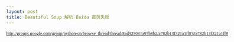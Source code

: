 ```yaml
---
layout: post
title: Beautiful Soup 解析 Baidu 首页失败
---
```

<span style="font-family: 微软雅黑; font-size: 12px; line-height: normal; white-space: pre;">http://groups.google.com/group/python-cn/browse_thread/thread/8ad925031a97b8b2/a782b13f321a1ff8?#a782b13f321a1ff8</span>
<div>
<div><span style="font-family: 微软雅黑, 'courier new'; font-size: small;" size="3" face="微软雅黑, 'courier new'"><span style="font-size: 12px; line-height: normal; white-space: pre;">
<div class="cnblogs_code"><!--

Code highlighting produced by Actipro CodeHighlighter (freeware)

http://www.CodeHighlighter.com/

--><span style="color: #000000;">Traceback&nbsp;(most&nbsp;recent&nbsp;call&nbsp;last):

&nbsp;&nbsp;File&nbsp;</span><span style="color: #800000;">"</span><span style="color: #800000;">E:\e.py</span><span style="color: #800000;">"</span><span style="color: #000000;">,&nbsp;line&nbsp;</span><span style="color: #000000;">8</span><span style="color: #000000;">,&nbsp;</span><span style="color: #0000ff;">in</span><span style="color: #000000;">&nbsp;&lt;module</span><span style="color: #000000;">&gt;</span><span style="color: #000000;">

&nbsp;&nbsp;&nbsp;&nbsp;soup&nbsp;</span><span style="color: #000000;">=</span><span style="color: #000000;">&nbsp;BeautifulSoup(page.read())

&nbsp;&nbsp;File&nbsp;</span><span style="color: #800000;">"</span><span style="color: #800000;">D:\Python25\lib\site-packages\BeautifulSoup.py</span><span style="color: #800000;">"</span><span style="color: #000000;">,&nbsp;line&nbsp;</span><span style="color: #000000;">1499</span><span style="color: #000000;">,&nbsp;</span><span style="color: #0000ff;">in</span><span style="color: #000000;">&nbsp;__init__

&nbsp;&nbsp;&nbsp;&nbsp;BeautifulStoneSoup.__init__(self,&nbsp;</span><span style="color: #000000;">*</span><span style="color: #000000;">args,&nbsp;</span><span style="color: #000000;">**</span><span style="color: #000000;">kwargs)

&nbsp;&nbsp;File&nbsp;</span><span style="color: #800000;">"</span><span style="color: #800000;">D:\Python25\lib\site-packages\BeautifulSoup.py</span><span style="color: #800000;">"</span><span style="color: #000000;">,&nbsp;line&nbsp;</span><span style="color: #000000;">1230</span><span style="color: #000000;">,&nbsp;</span><span style="color: #0000ff;">in</span><span style="color: #000000;">&nbsp;__init__

&nbsp;&nbsp;&nbsp;&nbsp;self._feed(isHTML</span><span style="color: #000000;">=</span><span style="color: #000000;">isHTML)

&nbsp;&nbsp;File&nbsp;</span><span style="color: #800000;">"</span><span style="color: #800000;">D:\Python25\lib\site-packages\BeautifulSoup.py</span><span style="color: #800000;">"</span><span style="color: #000000;">,&nbsp;line&nbsp;</span><span style="color: #000000;">1263</span><span style="color: #000000;">,&nbsp;</span><span style="color: #0000ff;">in</span><span style="color: #000000;">&nbsp;_feed

&nbsp;&nbsp;&nbsp;&nbsp;self.builder.feed(markup)

&nbsp;&nbsp;File&nbsp;</span><span style="color: #800000;">"</span><span style="color: #800000;">D:\Python25\lib\HTMLParser.py</span><span style="color: #800000;">"</span><span style="color: #000000;">,&nbsp;line&nbsp;</span><span style="color: #000000;">108</span><span style="color: #000000;">,&nbsp;</span><span style="color: #0000ff;">in</span><span style="color: #000000;">&nbsp;feed

&nbsp;&nbsp;&nbsp;&nbsp;self.goahead(</span><span style="color: #000000;">0</span><span style="color: #000000;">)

&nbsp;&nbsp;File&nbsp;</span><span style="color: #800000;">"</span><span style="color: #800000;">D:\Python25\lib\HTMLParser.py</span><span style="color: #800000;">"</span><span style="color: #000000;">,&nbsp;line&nbsp;</span><span style="color: #000000;">148</span><span style="color: #000000;">,&nbsp;</span><span style="color: #0000ff;">in</span><span style="color: #000000;">&nbsp;goahead

&nbsp;&nbsp;&nbsp;&nbsp;k&nbsp;</span><span style="color: #000000;">=</span><span style="color: #000000;">&nbsp;self.parse_starttag(i)

&nbsp;&nbsp;File&nbsp;</span><span style="color: #800000;">"</span><span style="color: #800000;">D:\Python25\lib\HTMLParser.py</span><span style="color: #800000;">"</span><span style="color: #000000;">,&nbsp;line&nbsp;</span><span style="color: #000000;">263</span><span style="color: #000000;">,&nbsp;</span><span style="color: #0000ff;">in</span><span style="color: #000000;">&nbsp;parse_starttag

&nbsp;&nbsp;&nbsp;&nbsp;</span><span style="color: #000000;">%</span><span style="color: #000000;">&nbsp;(rawdata[k:endpos][:</span><span style="color: #000000;">20</span><span style="color: #000000;">],))

&nbsp;&nbsp;File&nbsp;</span><span style="color: #800000;">"</span><span style="color: #800000;">D:\Python25\lib\HTMLParser.py</span><span style="color: #800000;">"</span><span style="color: #000000;">,&nbsp;line&nbsp;</span><span style="color: #000000;">115</span><span style="color: #000000;">,&nbsp;</span><span style="color: #0000ff;">in</span><span style="color: #000000;">&nbsp;error

&nbsp;&nbsp;&nbsp;&nbsp;raise&nbsp;HTMLParseError(message,&nbsp;self.getpos())

HTMLParser.HTMLParseError:&nbsp;junk&nbsp;characters&nbsp;</span><span style="color: #0000ff;">in</span><span style="color: #000000;">&nbsp;start&nbsp;tag:&nbsp;u'\u767e\u5ea6\u4e00\u4

e0b&nbsp;id</span><span style="color: #000000;">=</span><span style="color: #000000;">sb</span><span style="color: #000000;">&gt;</span><span style="color: #000000;">',&nbsp;at&nbsp;line&nbsp;</span><span style="color: #000000;">3</span><span style="color: #000000;">,&nbsp;column&nbsp;</span><span style="color: #000000;">201</span></div>
</span></span></div>
<div><span style="font-family: fixed-width, monospace; font-size: x-small;" size="2" face="fixed-width, monospace"><span style="font-size: 10px; line-height: normal;">

</span></span></div>
</div>
<div>出错的 HTML 代码是：&nbsp;</div>
<div>
<div class="cnblogs_Highlighter">
<pre class="brush:html">&lt;input type=submit value=百度一下 id=sb&gt; 
</pre>
</div>
</div>
<div>很常见的问题，标准的HTML应该是：</div>
<div>
<div class="cnblogs_Highlighter">
<pre class="brush:html">&lt;input type="submit" value="百度一下" id="sb"&gt; 
</pre>
</div>
</div>
<div>不知道是百度出于压缩考虑，还是它的技术人员偷懒&nbsp;</div>
<div>应该用 tidy 之类的工具修补下，然后再用 BeautifulSoup 处理&nbsp;</div>
<div>不过正如之前我那条不被人关注的帖子中所提到的，原有多个对 tidy 的 python 封装都不好用&nbsp;</div>
<div>张教主推荐了个自己封装的 tidy ，可以试下&nbsp;</div>]]